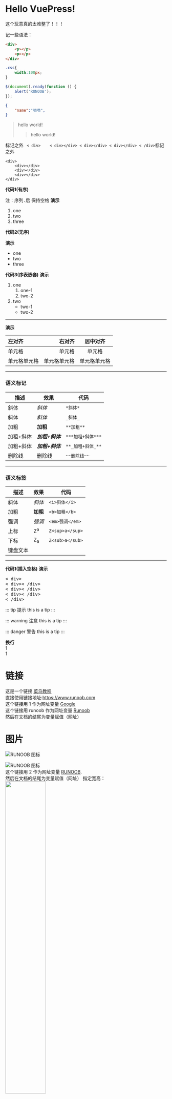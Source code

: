 # Hello VuePress!
这个玩意真的太难整了！！！

记一些语法：

``` html
<div>
    <p></p>
    <p></p>
</div>
```

``` css
.css{
    width:100px;
}
```

``` javascript
$(document).ready(function () {
    alert('RUNOOB');
});
```

``` json
{
    "name":"喵喵",
}
```
> hello world!
>>hello world!

标记之外 ` 
< div>   
    < div></div>
    < div></div>
    < div></div>
< /div>
`标记之外

<!-- tab缩进 -->
    <div>   
        <div></div>
        <div></div>
        <div></div>
    </div>

**代码1(有序)**

注：序列`.`后 保持空格 
**演示**

1.  one
2.  two
3.  three

**代码2(无序)**

**演示**

*   one
*   two
*   three

**代码3(序表嵌套)**
**演示**

1.  one
    1.  one-1
    2.  two-2
2.  two
    *   two-1
    *   two-2

* * *

**演示**

| 左对齐 | 右对齐 | 居中对齐 |
| :-----| ----: | :----: |
| 单元格 | 单元格 | 单元格 |
| 单元格单元格 | 单元格单元格 | 单元格单元格 |

* * *

### 语义标记

| 描述 | 效果 | 代码 |
| --- | --- | --- |
| 斜体 | *斜体* | `*斜体*` |
| 斜体 | *斜体* | `_斜体_` |
| 加粗 | **加粗** | `**加粗**` |
| 加粗+斜体 | ***加粗+斜体*** | `***加粗+斜体***` |
| 加粗+斜体 | ***加粗+斜体*** | `**_加粗+斜体_**` |
| 删除线 | ~~删除线~~ | `~~删除线~~` |

* * *

### 语义标签

| 描述 | 效果 | 代码 |
| --- | --- | --- |
| 斜体 | <i>斜体</i> | `<i>斜体</i>` |
| 加粗 | <b>加粗</b> | `<b>加粗</b>` |
| 强调 | <em>强调</em> | `<em>强调</em>` |
| 上标 | Z<sup>a</sup> | `Z<sup>a</sup>` |
| 下标 | Z<sub>a</sub> | `Z<sub>a</sub>` |
| 键盘文本 | 

* * *


**代码1(插入空格)**
**演示**
<pre>
< div>
< div>< /div>
< div>< /div>
< div>< /div>
< /div>
</pre>


::: tip 提示
this is a tip
:::

::: warning 注意
this is a tip
:::

::: danger 警告
this is a tip
:::

**换行**
<br>1<br>1

# 链接
这是一个链接 [菜鸟教程](https://www.runoob.com)  
直接使用链接地址:<https://www.runoob.com>  
这个链接用 1 作为网址变量 [Google][1]  
这个链接用 runoob 作为网址变量 [Runoob][runoob]  
然后在文档的结尾为变量赋值（网址）  
# 图片
![RUNOOB 图标](http://static.runoob.com/images/runoob-logo.png)

![RUNOOB 图标](http://static.runoob.com/images/runoob-logo.png "RUNOOB")  
这个链接用 2 作为网址变量 [RUNOOB][2].  
然后在文档的结尾为变量赋值（网址）
指定宽高：<img src="http://static.runoob.com/images/runoob-logo.png" width="50%">

# 符号  
符号前面加上反斜杠来帮助插入普通的符号：\#

  [2]: http://static.runoob.com/images/runoob-logo.png
  [1]: http://www.google.com/
  [runoob]: http://www.runoob.com/